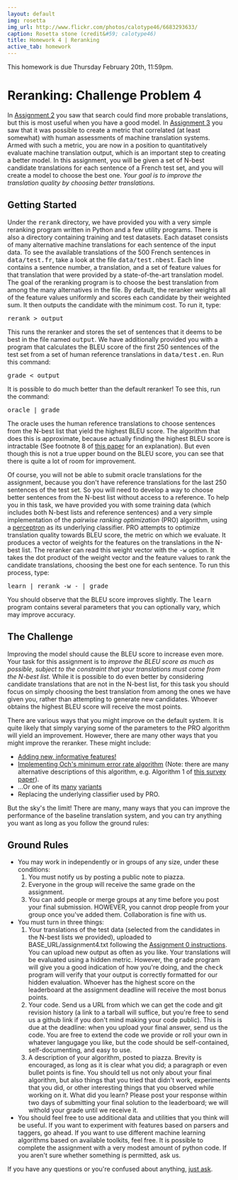 ```yaml
---
layout: default
img: rosetta
img_url: http://www.flickr.com/photos/calotype46/6683293633/
caption: Rosetta stone (credit&#59; calotype46)
title: Homework 4 | Reranking
active_tab: homework
---
```


<div class="alert alert-info">
This homework is due Thursday February 20th, 11:59pm.
</div>

Reranking:  <span class="text-muted">Challenge Problem 4</span>
=============================================================

In [Assignment 2](hw2.html) you saw that search could find
more probable translations, but this is most useful when you have a good model.
In [Assignment 3](hw3.html) you saw that it was possible
to create a metric that correlated (at least somewhat) with human assessments
of machine translation systems. Armed with such a metric, you are now in
a position to quantitatively evaluate machine translation output, which is 
an important step to creating a better model. In this assignment,
you will be given a set of N-best candidate translations for each sentence
of a French test set, and you will create a model to choose the best one.
*Your goal is to improve the translation quality by choosing better
translations.*

## Getting Started

Under the <tt>rerank</tt> directory, we have provided you with a very 
simple reranking program written in Python and a few utility programs. 
There is also a directory containing training and test datasets. Each dataset 
consists of many alternative machine translations for each sentence of the 
input data. To see the available translations of the 500 French sentences in
<tt>data/test.fr</tt>, take a look at the file
<tt>data/test.nbest</tt>. Each line contains a sentence number, a translation,
and a set of feature values for that translation that were provided by a
state-of-the-art translation model. The goal of the reranking program is to choose the
best translation from among the many alternatives in the file. By default, 
the reranker weights all of the feature values uniformly and scores each 
candidate by their weighted sum. It then outputs the candidate with the 
minimum cost. To run it, type:

<tt>rerank &gt; output</tt>

This runs the reranker and stores the set of sentences that it deems to be
best in the file named <tt>output</tt>. We have additionally provided you with
a program that calculates the BLEU score of the first 250 sentences of the 
test set from a set of human reference translations in <tt>data/test.en</tt>. 
Run this command:

<tt>grade &lt; output</tt>

It is possible to do much better than the 
default reranker! To see this, run the command:

<tt>oracle | grade</tt>

The oracle uses the human reference translations to choose sentences from
the N-best list that yield the highest BLEU score. The algorithm that does
this is approximate, because actually finding the highest BLEU score is 
intractable (See footnote 8 of 
<a href="http://www.mt-archive.info/AMTA-2006-Lopez.pdf">this paper</a>
for an explanation). But even though this is not a true upper bound on the BLEU
score, you can see that there is quite a lot of room for improvement.

Of course, you will not be able to submit oracle translations for the
assignment, because you don't have reference translations for the last 250 
sentences of the test set. So you will need to develop a way to choose 
better sentences from the N-best list without access to a reference. To help
you in this task, we have provided you with some training data (which includes
both N-best lists and reference sentences) and a very simple implementation
of the *pairwise ranking optimization* (PRO) algorithm, using a
<a href="http://en.wikipedia.org/wiki/Perceptron">perceptron</a> as its underlying classifier.
PRO attempts to optimize translation quality towards BLEU
score, the metric on which we evaluate. It produces a vector of weights for the
features on the translations in the N-best list. The reranker can read this
weight vector with the <tt>-w</tt> option. It takes the dot
product of the weight vector and the feature values to rank the candidate 
translations, choosing the best one for each sentence. To run this
process, type:

<tt>learn | rerank -w - | grade</tt>

You should observe that the BLEU score improves slightly. The <tt>learn</tt>
program contains several parameters that you can optionally vary, which may
improve accuracy.

## The Challenge

Improving the model should cause the BLEU score to increase even more. 
Your task for this assignment is to *improve the BLEU score
as much as possible, subject to the constraint that your translations
must come from the N-best list.*
 While it is possible to do even better by considering candidate
translations that are not in the N-best list, for this task you should 
focus on simply choosing the best translation from among the ones we
have given you, rather than attempting to generate new candidates.
Whoever obtains the highest BLEU score will receive the most points.

There are various ways that you might improve on the default system.
It is quite likely that simply varying some of the parameters to the PRO
algorithm will yield an improvement. However, there are many other ways
that you might improve the reranker. These might include:

<ul class="real">
<li><a href="http://aclweb.org/anthology-new/W/W08/W08-0302.pdf">Adding new, informative features!</a></li>
<li><a href="http://aclweb.org/anthology-new/P/P03/P03-1021.pdf">
Implementing Och's minimum error rate algorithm</a> 
(Note: there are many alternative descriptions of this algorithm, 
e.g. Algorithm 1 of 
<a href="http://www.cs.jhu.edu/~alopez/papers/survey.pdf">this survey paper</a>).
</li>
<li>...Or one of its <a href="http://aclweb.org/anthology-new/D/D11/D11-1004.pdf">many</a> 
<a href="http://aclweb.org/anthology-new/W/W08/W08-0304.pdf">variants</a>
</li>
<li>Replacing the underlying classifier used by PRO.</li>
</ul>

But the sky's the limit! There are many, many ways that you can improve
the performance of the baseline translation system, and you can try anything 
you want as long as you follow the ground rules:

## Ground Rules

<ul class="real">
<li>
   You may work in independently or in groups of any size, under these 
   conditions: 
   <ol>
   <li>
   You must notify us by posting a public note to piazza.
   </li>
   <li>
   Everyone in the group will receive the same grade on the assignment. 
   </li>
   <li>
   You can add people or merge groups at any time before you post your
   final submission. HOWEVER, you cannot drop people from your group once 
   you've added them. Collaboration is fine with us.
   </li>
  </ol>
</li>
<li> You must turn in three things:
  <ol class="real">
  <li>
  Your translations of the test data (selected from the candidates in the 
  N-best lists we provided), uploaded to BASE_URL/assignment4.txt
  following the <a href="assignment0.html">Assignment 0 instructions</a>. 
  You can upload new output as often as you like. Your translations will be
  evaluated using a hidden metric. However, the 
  <tt>grade</tt> program will give you a good indication of how you're doing,
  and the <tt>check</tt> program will verify that your output is correctly
  formatted for our hidden evaluation.
  Whoever has the highest score on the leaderboard at the assignment 
  deadline will receive the most bonus points.
  </li>
  <li>
  Your code. Send us a URL from which we can get the code and git revision
  history (a link to a tarball will suffice, but you're free to send us a 
  github link if you don't mind making your code public). This is due at the
  deadline: when you upload your final answer, send us the code.
  You are free to extend the code we provide or roll your own in whatever
  langugage you like, but the code should be self-contained, 
  self-documenting, and easy to use. 
  </li>
  <li>
  A description of your algorithm, posted to piazza. 
  Brevity is encouraged, as long as it is clear what you did; a paragraph or 
  even bullet points is fine. You should tell us not only about your final 
  algorithm, but also things that you tried that didn't work, experiments that
  you did, or other interesting things that you observed while working on it.
  What did you learn? Please post your 
  response within two days of submitting your final solution to the 
  leaderboard; we will withold your grade until we receive it.
  </li>
  </ol>
</li>
<li>
   You should feel free to use additional data and utilities that you think
   will be useful. If you want to experiment with features based on parsers
   and taggers, go ahead. If you want to use different machine learning 
   algorithms based on available toolkits, feel free. 
   It is possible to complete the assignment with a very modest amount
   of python code. If you aren't sure whether something is permitted, ask us.
</li>
</ul>
If you have any questions or you're confused about anything, 
<a href="https://piazza.com/upenn/spring2014/cis526/home">just ask</a>.

